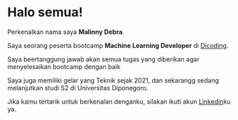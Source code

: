 # Halo semua! 

Perkenalkan nama saya **Malinny Debra**.<br>

Saya seorang peserta bootcamp **Machine Learning Developer** di [Dicoding](https://www.dicoding.com/).<br>

Saya beertanggung jawab akan semua tugas yang diberikan agar menyelesaikan bootcamp dengan baik 

Saya juga memiliki gelar yang Teknik sejak 2021, dan sekarangg sedang melanjutkan studi S2 di Universitas Diponegoro.<br>

Jika kamu tertarik untuk berkenalan denganku, silakan ikuti akun [Linkedin](https://www.linkedin.com/in/malinny-debra-03555536b/)ku ya.
